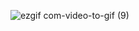 ![ezgif com-video-to-gif (9)](https://github.com/Amy-Eunji/react-crud/assets/104086211/d81f0b44-ec24-4d71-a079-56b4208faad4)
